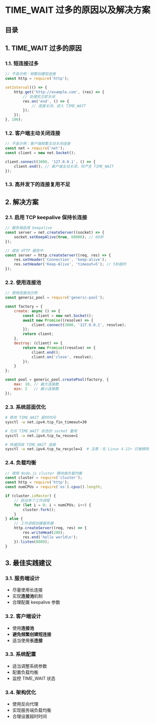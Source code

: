
# TIME_WAIT 过多的原因以及解决方案



## 目录
<!-- toc -->
 ## 1. TIME_WAIT 过多的原因 

### 1.1. 短连接过多

```javascript
// 不良示例：频繁创建短连接
const http = require('http');

setInterval(() => {
    http.get('http://example.com', (res) => {
        // 处理完立即关闭
        res.on('end', () => {
            // 连接关闭，进入 TIME_WAIT
        });
    });
}, 100);
```

### 1.2. 客户端主动关闭连接

```javascript
// 不良示例：客户端频繁主动关闭连接
const net = require('net');
const client = new net.Socket();

client.connect(3000, '127.0.0.1', () => {
    client.end(); // 客户端主动关闭，将产生 TIME_WAIT
});
```

### 1.3. 高并发下的连接复用不足


## 2. 解决方案

### 2.1. 启用 TCP keepalive 保持长连接

```javascript
// 服务端启用 keepalive
const server = net.createServer((socket) => {
    socket.setKeepAlive(true, 60000); // 60秒
});

// 或在 HTTP 服务中
const server = http.createServer((req, res) => {
    res.setHeader('Connection', 'keep-alive');
    res.setHeader('Keep-Alive', 'timeout=5'); // 5秒超时
});
```

### 2.2. 使用连接池

```javascript
// 使用连接池示例
const generic_pool = require('generic-pool');

const factory = {
    create: async () => {
        const client = new net.Socket();
        await new Promise((resolve) => {
            client.connect(3000, '127.0.0.1', resolve);
        });
        return client;
    },
    destroy: (client) => {
        return new Promise((resolve) => {
            client.end();
            client.on('close', resolve);
        });
    }
};

const pool = generic_pool.createPool(factory, {
    max: 10, // 最大连接数
    min: 2   // 最小连接数
});
```

### 2.3. 系统层面优化

```bash
# 修改 TIME_WAIT 超时时间
sysctl -w net.ipv4.tcp_fin_timeout=30

# 允许 TIME_WAIT 状态的 socket 重用
sysctl -w net.ipv4.tcp_tw_reuse=1

# 快速回收 TIME_WAIT 连接
sysctl -w net.ipv4.tcp_tw_recycle=1  # 注意：在 Linux 4.12+ 已被移除
```

### 2.4. 负载均衡

```javascript
// 使用 Node.js cluster 模块做负载均衡
const cluster = require('cluster');
const http = require('http');
const numCPUs = require('os').cpus().length;

if (cluster.isMaster) {
    // 启动多个工作进程
    for (let i = 0; i < numCPUs; i++) {
        cluster.fork();
    }
} else {
    // 工作进程创建服务器
    http.createServer((req, res) => {
        res.writeHead(200);
        res.end('hello world\n');
    }).listen(8000);
}
```

## 3. 最佳实践建议

### 3.1. 服务端设计

   - 尽量使用长连接
   - 实现**连接池**机制
   - 合理配置 keepalive 参数

### 3.2. 客户端设计

   - 使用**连接池**
   - **避免频繁创建短连接**
   - 适当使用**长连接**

### 3.3. 系统配置

   - 适当调整系统参数
   - 配置负载均衡
   - 监控 TIME_WAIT 状态

### 3.4. 架构优化

   - 使用反向代理
   - 实现服务端负载均衡
   - 合理设置超时时间
